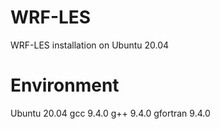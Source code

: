 # WRF-LES
WRF-LES installation on Ubuntu 20.04

# Environment
Ubuntu 20.04
gcc 9.4.0
g++ 9.4.0
gfortran 9.4.0

